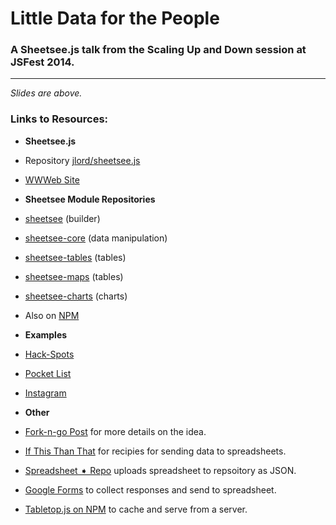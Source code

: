 # Little Data for the People
### A Sheetsee.js talk from the Scaling Up and Down session at JSFest 2014.

---

_Slides are above._

### Links to Resources:

- **Sheetsee.js** 
 - Repository [jlord/sheetsee.js](http://www.github.com/jlord/sheetsee.js)
 - [WWWeb Site](jlord.github.io/sheetsee.js)
- **Sheetsee Module Repositories**
 - [sheetsee](http://www.github.com/jlord/sheetsee) (builder)
 - [sheetsee-core](http://www.github.com/jlord/sheetsee) (data manipulation)
 - [sheetsee-tables](http://www.github.com/jlord/sheetsee-tables) (tables)
 - [sheetsee-maps](http://www.github.com/jlord/sheetsee-maps) (tables)
 - [sheetsee-charts](http://www.github.com/jlord/sheetsee-charts) (charts)
 - Also on [NPM](https://www.npmjs.org/~jlord)

- **Examples**
 - [Hack-Spots](jlord.github.io/hack-spots)
 - [Pocket List](jlord.github.io/sheetsee-pocket)
 - [Instagram](jlord.us/instagram)

- **Other**
 - [Fork-n-go Post](jlord.us/fork-n-go) for more details on the idea.
 - [If This Than That](www.ifttt.com) for recipies for sending data to spreadsheets.
 - [Spreadsheet ➧ Repo](https://github.com/digidem/GAS-github-json) uploads spreadsheet to repsoitory as JSON.
 - [Google Forms](http://www.google.com/google-d-s/createforms.html) to collect responses and send to spreadsheet.
 - [Tabletop.js on NPM](https://www.npmjs.org/package/tabletop) to cache and serve from a server.